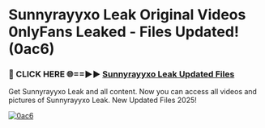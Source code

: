 # Sunnyrayyxo Leak Original Videos 0nlyFans Leaked - Files Updated! (0ac6)

<h3>🔴 CLICK HERE 🌐==►► <a href="https://tinyurl.com/ms9xzufz" rel="nofollow">Sunnyrayyxo Leak Updated Files</a></h3>

Get Sunnyrayyxo Leak and all content. Now you can access all videos and pictures of Sunnyrayyxo Leak. New Updated Files 2025!

[![0ac6](https://i.imgur.com/ppqm5kG.gif)](https://tinyurl.com/ms9xzufz)
